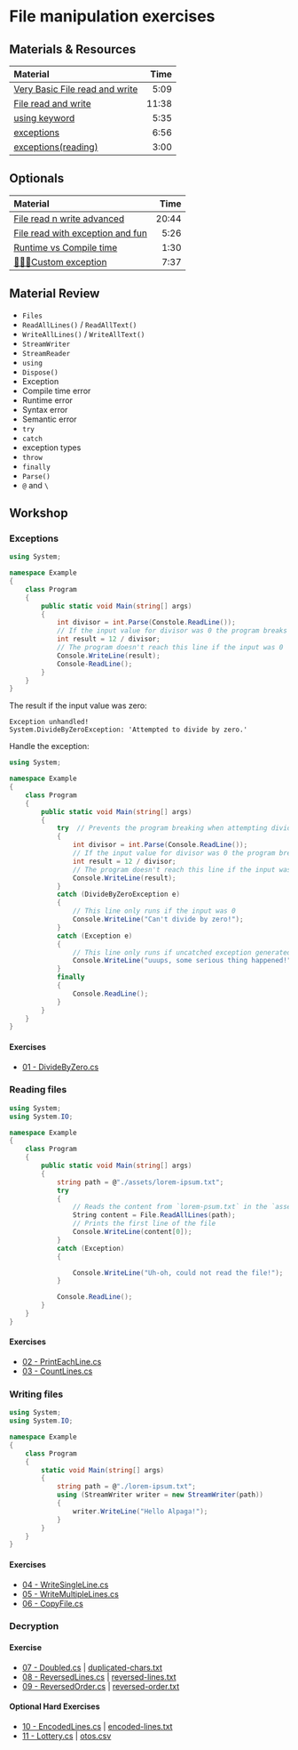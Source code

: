 # File manipulation exercises

## Materials & Resources

| Material | Time |
|:---------|-----:|
|[Very Basic File read and write](https://www.youtube.com/watch?v=kGZD_k1M938)|5:09|
|[File read and write](https://channel9.msdn.com/Series/C-Sharp-Fundamentals-Development-for-Absolute-Beginners/while-Iterations-and-Reading-Data-from-a-Text-File-11)|11:38|
|[using keyword](https://www.youtube.com/watch?v=Dxbbtx-8MKw)|5:35|
|[exceptions](https://www.youtube.com/watch?v=DzUFm2FNeyo)|6:56|
|[exceptions(reading)](https://docs.microsoft.com/en-us/dotnet/csharp/programming-guide/exceptions/exception-handling)|3:00|

## Optionals

| Material | Time |
|:---------|------:|
|[File read n write advanced](https://www.youtube.com/watch?v=HKqMqFJr4SY)|20:44|
|[File read with exception and fun](https://www.youtube.com/watch?v=LkpODZE2vmk)|5:26|
|[Runtime vs Compile time](https://stackoverflow.com/questions/846103/runtime-vs-compile-time)|1:30|
|[💪💪💪Custom exception](https://www.youtube.com/watch?v=ybd7nHiDCCY)|7:37|

## Material Review


 - `Files`
 - `ReadAllLines()` / `ReadAllText()`
 - `WriteAllLines()` / `WriteAllText()`
 - `StreamWriter`
 - `StreamReader`
 - `using`
 - `Dispose()`
 - Exception
 - Compile time error
 - Runtime error
 - Syntax error
 - Semantic error
 - `try`
 - `catch`
 - exception types
 - `throw`
 - `finally`
 - `Parse()`
 - `@` and `\`

## Workshop

### Exceptions

```c#
using System;

namespace Example
{
    class Program
    {
        public static void Main(string[] args)
        {
            int divisor = int.Parse(Constole.ReadLine());
            // If the input value for divisor was 0 the program breaks
            int result = 12 / divisor;
            // The program doesn't reach this line if the input was 0
            Console.WriteLine(result);
            Console-ReadLine();
        }
    }
}
```

The result if the input value was zero:

```
Exception unhandled!
System.DivideByZeroException: 'Attempted to divide by zero.'
```

Handle the exception:

```c#
using System;

namespace Example
{
    class Program
    {
        public static void Main(string[] args)
        {
            try  // Prevents the program breaking when attempting dividing by zero
            {
                int divisor = int.Parse(Console.ReadLine());
                // If the input value for divisor was 0 the program breaks
                int result = 12 / divisor;
                // The program doesn't reach this line if the input was 0
                Console.WriteLine(result);
            }
            catch (DivideByZeroException e)
            {
                // This line only runs if the input was 0
                Console.WriteLine("Can't divide by zero!");
            }
            catch (Exception e)
            {
                // This line only runs if uncatched exception generated
                Console.WriteLine("uuups, some serious thing happened!");
            }
            finally
            {
                Console.ReadLine();
            }
        }
    }
}
```

#### Exercises

 - [01 - DivideByZero.cs](divide-by-zero/DivideByZero.cs)

### Reading files

```c#
using System;
using System.IO;

namespace Example
{
    class Program
    {
        public static void Main(string[] args)
        {
            string path = @"./assets/lorem-ipsum.txt";
            try
            {
                // Reads the content from `lorem-psum.txt` in the `assets` folder line by line to a string List
                String content = File.ReadAllLines(path);
                // Prints the first line of the file
                Console.WriteLine(content[0]);
            }
            catch (Exception)
            {

                Console.WriteLine("Uh-oh, could not read the file!");
            }

            Console.ReadLine();
        }
    }
}
```

#### Exercises

 - [02 - PrintEachLine.cs](print-each-line/PrintEachLine.cs)
 - [03 - CountLines.cs](count-lines/CountLines.cs)

### Writing files

```c#
using System;
using System.IO;

namespace Example
{
    class Program
    {
        static void Main(string[] args)
        {
            string path = @"./lorem-ipsum.txt";
            using (StreamWriter writer = new StreamWriter(path))
            {
                writer.WriteLine("Hello Alpaga!");
            }
        }
    }
}
```

#### Exercises

 - [04 - WriteSingleLine.cs](write-single-line/WriteSingleLine.cs)
 - [05 - WriteMultipleLines.cs](write-multiple-lines/WriteMultipleLines.cs)
 - [06 - CopyFile.cs](copy-file/CopyFile.cs)

### Decryption

#### Exercise

 - [07 - Doubled.cs](decrypt-doubled/Doubled.cs) | [duplicated-chars.txt](decrypt-doubled/duplicated-chars.txt)
 - [08 - ReversedLines.cs](decrypt-reversed-lines/ReversedLines.cs) | [reversed-lines.txt](decrypt-reversed-lines/reversed-lines.txt)
 - [09 - ReversedOrder.cs](decrypt-reversed-order/ReversedOrder.cs) | [reversed-order.txt](decrypt-reversed-order/reversed-order.txt)


#### Optional Hard Exercises

 - [10 - EncodedLines.cs](decrypt-encoded/EncodedLines.cs) | [encoded-lines.txt](decrypt-encoded/encoded-lines.txt)
 - [11 - Lottery.cs](lottery/Lottery.cs) | [otos.csv](lottery/otos.csv)

